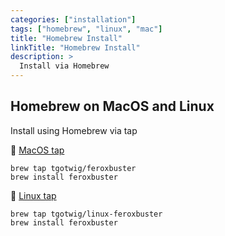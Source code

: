```yaml
---
categories: ["installation"]
tags: ["homebrew", "linux", "mac"]
title: "Homebrew Install"
linkTitle: "Homebrew Install"
description: >
  Install via Homebrew
---
```


## Homebrew on MacOS and Linux

Install using Homebrew via tap

🍏 [MacOS tap](https://github.com/TGotwig/homebrew-feroxbuster/blob/main/feroxbuster.rb)

```shell
brew tap tgotwig/feroxbuster
brew install feroxbuster
```

🐧 [Linux tap](https://github.com/TGotwig/homebrew-linux-feroxbuster/blob/main/feroxbuster.rb)

```shell
brew tap tgotwig/linux-feroxbuster
brew install feroxbuster
```
